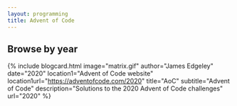 ```yaml
---
layout: programming
title: Advent of Code
---
```


## Browse by year

{% include blogcard.html image="matrix.gif" author="James Edgeley" date="2020" 
location1="Advent of Code website" location1url="https://adventofcode.com/2020" 
title="AoC" subtitle="Advent of Code"
description="Solutions to the 2020 Advent of Code challenges"
url="2020" %}
